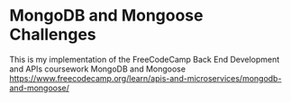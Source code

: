 # MongoDB and Mongoose Challenges

This is my implementation of the FreeCodeCamp Back End Development and APIs coursework MongoDB and Mongoose https://www.freecodecamp.org/learn/apis-and-microservices/mongodb-and-mongoose/
